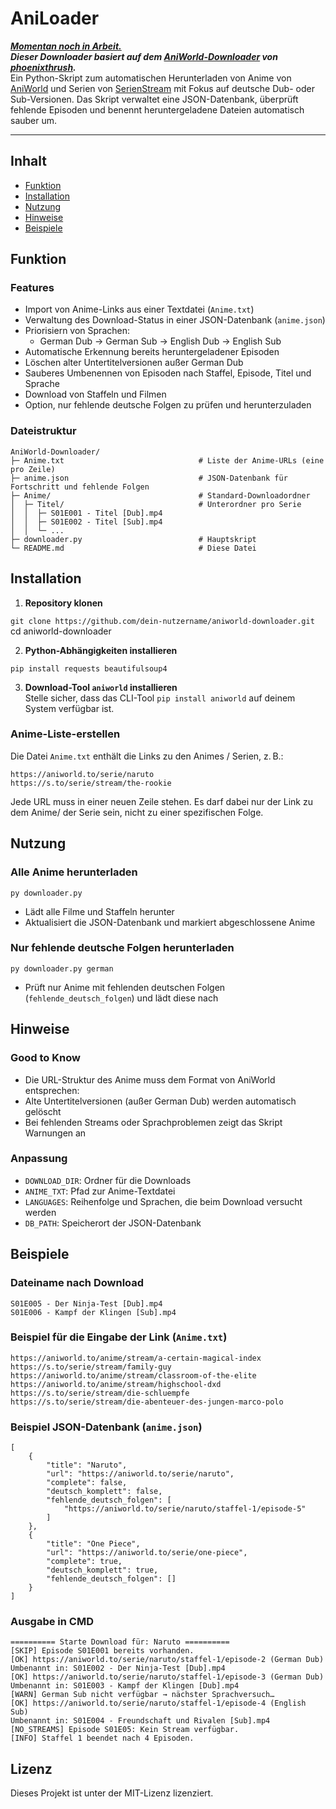 # AniLoader
<ins> ***Momentan noch in Arbeit.*** </ins> </br>
***Dieser Downloader basiert auf dem [AniWorld-Downloader](https://github.com/phoenixthrush/AniWorld-Downloader/tree/next) von [phoenixthrush](https://github.com/phoenixthrush).*** </br>
Ein Python-Skript zum automatischen Herunterladen von Anime von [AniWorld](https://aniworld.to/) und Serien von [SerienStream](https://s.to/) mit Fokus auf deutsche Dub- oder Sub-Versionen. Das Skript verwaltet eine JSON-Datenbank, überprüft fehlende Episoden und benennt heruntergeladene Dateien automatisch sauber um.

---
## Inhalt
- [Funktion](#Funktion)
- [Installation](#Installation)
- [Nutzung](#Nutzung)
- [Hinweise](#Hinweise)  
- [Beispiele](#Beispiele)



## Funktion
### Features

- Import von Anime-Links aus einer Textdatei (`Anime.txt`)
- Verwaltung des Download-Status in einer JSON-Datenbank (`anime.json`)
- Priorisiern von Sprachen:
  - German Dub
  -> German Sub
  -> English Dub
  -> English Sub
- Automatische Erkennung bereits heruntergeladener Episoden
- Löschen alter Untertitelversionen außer German Dub
- Sauberes Umbenennen von Episoden nach Staffel, Episode, Titel und Sprache
- Download von Staffeln und Filmen
- Option, nur fehlende deutsche Folgen zu prüfen und herunterzuladen



### Dateistruktur
```
AniWorld-Downloader/
├─ Anime.txt                              # Liste der Anime-URLs (eine pro Zeile)
├─ anime.json                             # JSON-Datenbank für Fortschritt und fehlende Folgen
├─ Anime/                                 # Standard-Downloadordner
│  ├─ Titel/                              # Unterordner pro Serie
│  │  ├─ S01E001 - Titel [Dub].mp4
│  │  ├─ S01E002 - Titel [Sub].mp4
│  │  └─ ...
├─ downloader.py                          # Hauptskript
└─ README.md                              # Diese Datei
```


## Installation

1. **Repository klonen**

`git clone https://github.com/dein-nutzername/aniworld-downloader.git`
cd aniworld-downloader

2. **Python-Abhängigkeiten installieren**

```pip install requests beautifulsoup4```

3. **Download-Tool `aniworld` installieren**  
Stelle sicher, dass das CLI-Tool `pip install aniworld` auf deinem System verfügbar ist.


### Anime-Liste-erstellen

Die Datei `Anime.txt` enthält die Links zu den Animes / Serien, z. B.:
```
https://aniworld.to/serie/naruto
https://s.to/serie/stream/the-rookie
```
Jede URL muss in einer neuen Zeile stehen. Es darf dabei nur der Link zu dem Anime/ der Serie sein, nicht zu einer spezifischen Folge.


## Nutzung

### Alle Anime herunterladen

```py downloader.py```

- Lädt alle Filme und Staffeln herunter
- Aktualisiert die JSON-Datenbank und markiert abgeschlossene Anime

### Nur fehlende deutsche Folgen herunterladen

```py downloader.py german```

- Prüft nur Anime mit fehlenden deutschen Folgen (`fehlende_deutsch_folgen`) und lädt diese nach

## Hinweise
### Good to Know
- Die URL-Struktur des Anime muss dem Format von AniWorld entsprechen:
- Alte Untertitelversionen (außer German Dub) werden automatisch gelöscht
- Bei fehlenden Streams oder Sprachproblemen zeigt das Skript Warnungen an

### Anpassung

- `DOWNLOAD_DIR`: Ordner für die Downloads
- `ANIME_TXT`: Pfad zur Anime-Textdatei
- `LANGUAGES`: Reihenfolge und Sprachen, die beim Download versucht werden
- `DB_PATH`: Speicherort der JSON-Datenbank

## Beispiele

### Dateiname nach Download
```
S01E005 - Der Ninja-Test [Dub].mp4
S01E006 - Kampf der Klingen [Sub].mp4
```

### Beispiel für die Eingabe der Link  (`Anime.txt`)
```
https://aniworld.to/anime/stream/a-certain-magical-index
https://s.to/serie/stream/family-guy
https://aniworld.to/anime/stream/classroom-of-the-elite
https://aniworld.to/anime/stream/highschool-dxd
https://s.to/serie/stream/die-schluempfe
https://s.to/serie/stream/die-abenteuer-des-jungen-marco-polo
```

### Beispiel JSON-Datenbank (`anime.json`)
```
[
    {
        "title": "Naruto",
        "url": "https://aniworld.to/serie/naruto",
        "complete": false,
        "deutsch_komplett": false,
        "fehlende_deutsch_folgen": [
            "https://aniworld.to/serie/naruto/staffel-1/episode-5"
        ]
    },
    {
        "title": "One Piece",
        "url": "https://aniworld.to/serie/one-piece",
        "complete": true,
        "deutsch_komplett": true,
        "fehlende_deutsch_folgen": []
    }
]
```

### Ausgabe in CMD 
```
========== Starte Download für: Naruto ==========
[SKIP] Episode S01E001 bereits vorhanden.
[OK] https://aniworld.to/serie/naruto/staffel-1/episode-2 (German Dub)
Umbenannt in: S01E002 - Der Ninja-Test [Dub].mp4
[OK] https://aniworld.to/serie/naruto/staffel-1/episode-3 (German Dub)
Umbenannt in: S01E003 - Kampf der Klingen [Dub].mp4
[WARN] German Sub nicht verfügbar → nächster Sprachversuch…
[OK] https://aniworld.to/serie/naruto/staffel-1/episode-4 (English Sub)
Umbenannt in: S01E004 - Freundschaft und Rivalen [Sub].mp4
[NO_STREAMS] Episode S01E05: Kein Stream verfügbar.
[INFO] Staffel 1 beendet nach 4 Episoden.
```

## Lizenz

Dieses Projekt ist unter der MIT-Lizenz lizenziert.
